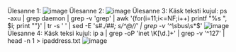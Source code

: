 Ülesanne 1: ![image](https://github.com/user-attachments/assets/0f27e552-c084-46bb-84da-75a48a951fea)
Ülesanne 2: ![image](https://github.com/user-attachments/assets/bdbd0adb-c6aa-461c-9ee5-574545416e30)
Ülesanne 3: Käsk teksti kujul: ps -axu | grep daemon | grep -v 'grep' | awk '{for(i=11;i<=NF;i++) printf "%s ", $i; print ""}' | tr -s ' ' | sed -E 's#.*/##; s/^@//' | grep -v '^\s*bus\s*$'
![image](https://github.com/user-attachments/assets/7a2b0d3a-140f-4cea-bfcb-d3c49d545290)
Ülesanne 4: Käsk teksi kujul: ip a | grep -oP 'inet \K[\d.]+' | grep -v '^127' | head -n 1 > ipaddress.txt
![image](https://github.com/user-attachments/assets/1c282216-9c84-4122-a623-1e8b6e3ba3f6)



